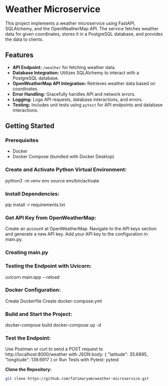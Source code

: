 # Weather Microservice

This project implements a weather microservice using FastAPI, SQLAlchemy, and the OpenWeatherMap API. The service fetches weather data for given coordinates, stores it in a PostgreSQL database, and provides the data to clients.

## Features

- **API Endpoint:** `/weather` for fetching weather data.
- **Database Integration:** Utilizes SQLAlchemy to interact with a PostgreSQL database.
- **OpenWeatherMap API Integration:** Retrieves weather data based on coordinates.
- **Error Handling:** Gracefully handles API and network errors.
- **Logging:** Logs API requests, database interactions, and errors.
- **Testing:** Includes unit tests using `pytest` for API endpoints and database interactions.

## Getting Started

### Prerequisites

- Docker
- Docker Compose (bundled with Docker Desktop)


### Create and Activate Python Virtual Environment:
python3 -m venv env
source env/bin/activate

### Install Dependencies:

pip install -r requirements.txt

### Get API Key from OpenWeatherMap:

Create an account at OpenWeatherMap.
Navigate to the API keys section and generate a new API key.
Add your API key to the configuration in main.py.

### Creating main.py

### Testing the Endpoint with Uvicorn:

uvicorn main:app --reload

### Docker Configuration:

Create Dockerfile
Create docker-compose.yml

### Build and Start the Project:

docker-compose build
docker-compose up -d

### Test the Endpoint:

Use Postman or curl to send a POST request to http://localhost:8000/weather with JSON body:
{
  "latitude": 35.6895,
  "longitude": 139.6917
}
or 
Run Tests with Pytest:
pytest

 **Clone the Repository:**
   ```bash
   git clone https://github.com/fatimaryam/weather-microservice.git
